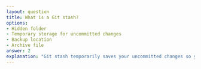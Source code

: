 ```yaml
---
layout: question
title: What is a Git stash?
options:
- Hidden folder
- Temporary storage for uncommitted changes
- Backup location
- Archive file
answer: 2
explanation: "Git stash temporarily saves your uncommitted changes so you can work on something else and come back later."
---
```


